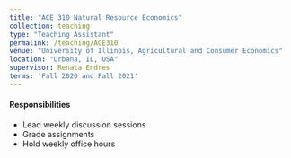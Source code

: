 ```yaml
---
title: "ACE 310 Natural Resource Economics"
collection: teaching
type: "Teaching Assistant"
permalink: /teaching/ACE310
venue: "University of Illinois, Agricultural and Consumer Economics"
location: "Urbana, IL, USA"
supervisor: Renata Endres
terms: 'Fall 2020 and Fall 2021'
---
```


#### Responsibilities
* Lead weekly discussion sessions
* Grade assignments
* Hold weekly office hours

